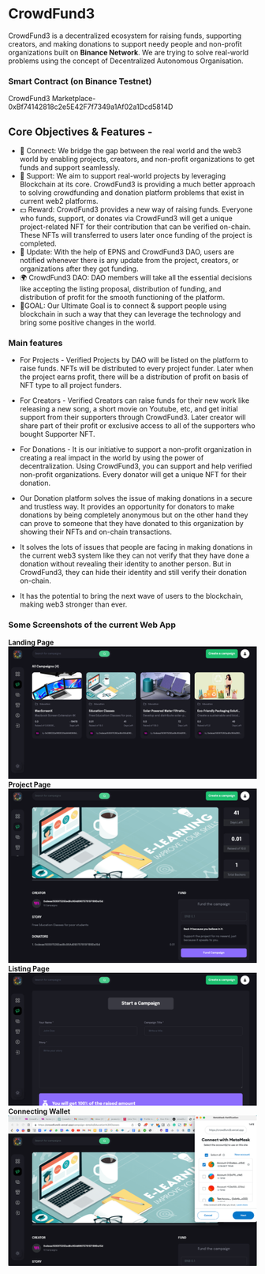 # CrowdFund3
CrowdFund3 is a decentralized ecosystem for raising funds, supporting creators, and making donations to support needy people and non-profit organizations built on **Binance Network**. We are trying to solve real-world problems using the concept of Decentralized Autonomous Organisation.

### Smart Contract (on Binance Testnet)
CrowdFund3 Marketplace- 0xBf74142818c2e5E42F7f7349a1Af02a1Dcd5814D

## Core Objectives & Features -
* 🔗 Connect: We bridge the gap between the real world and the web3 world by enabling projects, creators, and non-profit organizations to get funds and support seamlessly.
* 🙏 Support: We aim to support real-world projects by leveraging Blockchain at its core. CrowdFund3 is providing a much better approach to solving crowdfunding and donation platform problems that exist in current web2 platforms.
* 💵 Reward: CrowdFund3 provides a new way of raising funds. Everyone who funds, support, or donates via CrowdFund3 will get a unique project-related NFT for their contribution that can be verified on-chain. These NFTs will transferred to users later once funding of the project is completed.
* 🔔 Update: With the help of EPNS and CrowdFund3 DAO, users are notified whenever there is any update from the project, creators, or organizations after they got funding.
* 🌍 CrowdFund3 DAO: DAO members will take all the essential decisions like accepting the listing proposal, distribution of funding, and distribution of profit for the smooth functioning of the platform.
* 🎯GOAL: Our Ultimate Goal is to connect & support people using blockchain in such a way that they can leverage the technology and bring some positive changes in the world.

### Main features
* For Projects - Verified Projects by DAO will be listed on the platform to raise funds. NFTs will be distributed to every project funder. Later when the project earns profit, there will be a distribution of profit on basis of NFT type to all project funders.
* For Creators - Verified Creators can raise funds for their new work like releasing a new song, a short movie on Youtube, etc, and get initial support from their supporters through CrowdFund3. Later creator will share part of their profit or exclusive access to all of the supporters who bought Supporter NFT.
* For Donations - It is our initiative to support a non-profit organization in creating a real impact in the world by using the power of decentralization. Using CrowdFund3, you can support and help verified non-profit organizations. Every donator will get a unique NFT for their donation.
* Our Donation platform solves the issue of making donations in a secure and trustless way.
It provides an opportunity for donators to make donations by being completely anonymous but on the other hand they can prove to someone that they have donated to this organization by showing their NFTs and on-chain transactions.
* It solves the lots of issues that people are facing in making donations in the current web3 system like they can not verify that they have done a donation without revealing their identity to another person. But in CrowdFund3, they can hide their identity and still verify their donation on-chain.

* It has the potential to bring the next wave of users to the blockchain, making web3 stronger than ever.


### Some Screenshots of the current Web App
**Landing Page**
![Landing Page](/images/cf3-1.png) 
**Project Page**
![Project Page](/images/cf3-2.png)
**Listing Page**
![Donation Page](/images/cf3-listing.png)
**Connecting Wallet**
![Single Product](/images/cf3-popup.png)
